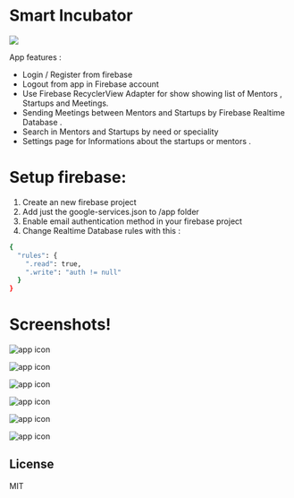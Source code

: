 # Smart Incubator

![](https://image.ibb.co/nQT12d/Screenshot_20180528_212525.png)


App features : 

  - Login / Register from firebase 
  - Logout from app in Firebase account
  - Use Firebase RecyclerView Adapter for show showing list of Mentors , Startups and Meetings.
  - Sending Meetings between Mentors and Startups by Firebase Realtime Database . 
  - Search in Mentors and Startups by need or speciality 
  - Settings page for Informations about the startups or mentors . 

# Setup firebase:
1. Create an new firebase project 
2. Add just the google-services.json to /app folder
3. Enable email authentication method in your firebase project
4. Change Realtime Database rules with this : 

```sh
{
  "rules": {
    ".read": true,
    ".write": "auth != null"
  }
}
```



# Screenshots!
![app icon](https://image.ibb.co/kMexay/Screenshot_20180528_212525.png)

![app icon](https://preview.ibb.co/etFQTJ/Screenshot_20180528_212559.png)

![app icon](https://image.ibb.co/fBBM2d/Screenshot_20180528_212603.png)

![app icon](https://preview.ibb.co/ktRcay/Screenshot_20180528_212532.png)

![app icon](https://preview.ibb.co/dZijNd/Screenshot_20180528_212540.png)

![app icon](https://preview.ibb.co/cRzr2d/Screenshot_20180528_212545.png)

License
----

MIT
